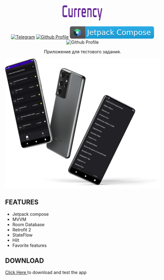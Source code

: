 <h1 align="center"><img align="center" width ='130px' height='50px' src="https://raw.githubusercontent.com/leptodon/other/main/Currency.svg" alt="logo"> </h1>

<p align="center">
  <a href="https://t.me/leptodon"><img alt="Telegram" src="https://badges.aleen42.com/src/telegram.svg"/></a>
  <a href="https://github.com/leptodon"><img alt="Github Profile" src="https://badges.aleen42.com/src/github.svg"/></a>
  <img alt="Jetpack compose" src="https://raw.githubusercontent.com/leptodon/other/main/Jetpack_Compose.svg"/>
  <img alt="Github Profile" src="https://badges.aleen42.com/src/kotlin.svg"/>
</p>

<p align="center">
  Приложение для тестового задания. 
</p>

<p align="center">
   <img src ="https://github.com/leptodon/other/raw/main/Galaxy%20S21%20Ultra.png">
</p>

## FEATURES

* Jetpack compose
* MVVM
* Room Database
* Retrofit 2
* StateFlow
* Hilt
* Favorite features

## DOWNLOAD
<a href="https://github.com/leptodon/other/raw/main/CurrencyTestApp.apk">Click Here </a> to download and test the app